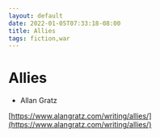 ```yaml
---
layout: default
date: 2022-01-05T07:33:18-08:00
title: Allies
tags: fiction,war
---
```


# Allies

* Allan Gratz

[https://www.alangratz.com/writing/allies/](https://www.alangratz.com/writing/allies/)